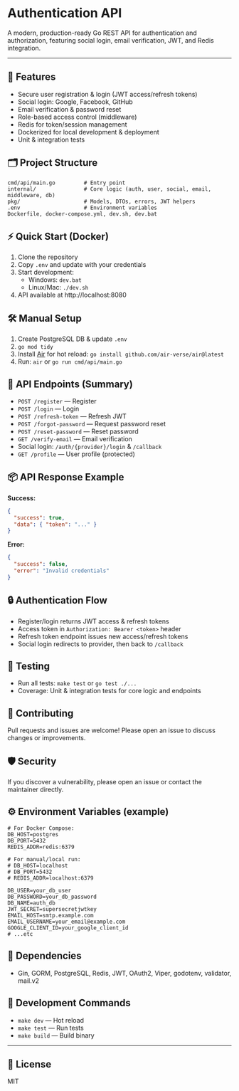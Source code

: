 # Authentication API

A modern, production-ready Go REST API for authentication and authorization, featuring social login, email verification, JWT, and Redis integration.

---

## 🚀 Features
- Secure user registration & login (JWT access/refresh tokens)
- Social login: Google, Facebook, GitHub
- Email verification & password reset
- Role-based access control (middleware)
- Redis for token/session management
- Dockerized for local development & deployment
- Unit & integration tests

## 🗂️ Project Structure
```
cmd/api/main.go         # Entry point
internal/               # Core logic (auth, user, social, email, middleware, db)
pkg/                    # Models, DTOs, errors, JWT helpers
.env                    # Environment variables
Dockerfile, docker-compose.yml, dev.sh, dev.bat
```

## ⚡ Quick Start (Docker)
1. Clone the repository
2. Copy `.env` and update with your credentials
3. Start development:
   - Windows: `dev.bat`
   - Linux/Mac: `./dev.sh`
4. API available at http://localhost:8080

## 🛠️ Manual Setup
1. Create PostgreSQL DB & update `.env`
2. `go mod tidy`
3. Install [Air](https://github.com/air-verse/air) for hot reload: `go install github.com/air-verse/air@latest`
4. Run: `air` or `go run cmd/api/main.go`

## 🔑 API Endpoints (Summary)
- `POST /register` — Register
- `POST /login` — Login
- `POST /refresh-token` — Refresh JWT
- `POST /forgot-password` — Request password reset
- `POST /reset-password` — Reset password
- `GET /verify-email` — Email verification
- Social login: `/auth/{provider}/login` & `/callback`
- `GET /profile` — User profile (protected)

## 📦 API Response Example
**Success:**
```json
{
  "success": true,
  "data": { "token": "..." }
}
```
**Error:**
```json
{
  "success": false,
  "error": "Invalid credentials"
}
```

## 🔒 Authentication Flow
- Register/login returns JWT access & refresh tokens
- Access token in `Authorization: Bearer <token>` header
- Refresh token endpoint issues new access/refresh tokens
- Social login redirects to provider, then back to `/callback`

## 🧪 Testing
- Run all tests: `make test` or `go test ./...`
- Coverage: Unit & integration tests for core logic and endpoints

## 🤝 Contributing
Pull requests and issues are welcome! Please open an issue to discuss changes or improvements.

## 🛡️ Security
If you discover a vulnerability, please open an issue or contact the maintainer directly.

## ⚙️ Environment Variables (example)
```
# For Docker Compose:
DB_HOST=postgres
DB_PORT=5432
REDIS_ADDR=redis:6379

# For manual/local run:
# DB_HOST=localhost
# DB_PORT=5432
# REDIS_ADDR=localhost:6379

DB_USER=your_db_user
DB_PASSWORD=your_db_password
DB_NAME=auth_db
JWT_SECRET=supersecretjwtkey
EMAIL_HOST=smtp.example.com
EMAIL_USERNAME=your_email@example.com
GOOGLE_CLIENT_ID=your_google_client_id
# ...etc
```

## 🧩 Dependencies
- Gin, GORM, PostgreSQL, Redis, JWT, OAuth2, Viper, godotenv, validator, mail.v2

## 🧪 Development Commands
- `make dev` — Hot reload
- `make test` — Run tests
- `make build` — Build binary

---

## 📄 License
MIT